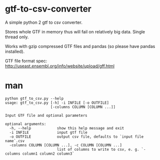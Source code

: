 # gtf-to-csv-converter
A simple python 2 gtf to csv converter.

Stores whole GTF in memory thus will fail on relatively big data. 
Single thread only.

Works with gzip compressed GTF files and pandas (so please have pandas installed).

GTF file format spec: http://useast.ensembl.org/info/website/upload/gff.html

# man
```
python gtf_to_csv.py --help
usage: gtf_to_csv.py [-h] -i INFILE [-o OUTFILE]
                     [-columns COLUMN [COLUMN ...]]

Input GTF file and optional parameters

optional arguments:
  -h, --help            show this help message and exit
  -i INFILE             input gtf file
  -o OUTFILE            output csv file, defaults to `input file name`.csv
  -columns COLUMN [COLUMN ...], -c COLUMN [COLUMN ...]
                        list of columns to write to csv, e. g. `-columns column1 column2 column3`
```
